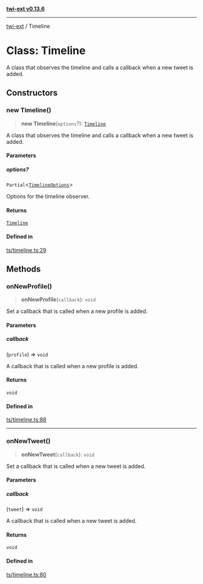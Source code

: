 [**twi-ext v0.13.6**](../README.md)

***

[twi-ext](../README.md) / Timeline

# Class: Timeline

A class that observes the timeline and calls a callback when a new tweet is added.

## Constructors

### new Timeline()

> **new Timeline**(`options`?): [`Timeline`](Timeline.md)

A class that observes the timeline and calls a callback when a new tweet is added.

#### Parameters

##### options?

`Partial`\<[`TimelineOptions`](../interfaces/TimelineOptions.md)\>

Options for the timeline observer.

#### Returns

[`Timeline`](Timeline.md)

#### Defined in

[ts/timeline.ts:29](https://github.com/Robot-Inventor/twi-ext/blob/56a9e071cee410259f93c31f302738fc7524caa8/src/ts/timeline.ts#L29)

## Methods

### onNewProfile()

> **onNewProfile**(`callback`): `void`

Set a callback that is called when a new profile is added.

#### Parameters

##### callback

(`profile`) => `void`

A callback that is called when a new profile is added.

#### Returns

`void`

#### Defined in

[ts/timeline.ts:88](https://github.com/Robot-Inventor/twi-ext/blob/56a9e071cee410259f93c31f302738fc7524caa8/src/ts/timeline.ts#L88)

***

### onNewTweet()

> **onNewTweet**(`callback`): `void`

Set a callback that is called when a new tweet is added.

#### Parameters

##### callback

(`tweet`) => `void`

A callback that is called when a new tweet is added.

#### Returns

`void`

#### Defined in

[ts/timeline.ts:80](https://github.com/Robot-Inventor/twi-ext/blob/56a9e071cee410259f93c31f302738fc7524caa8/src/ts/timeline.ts#L80)
